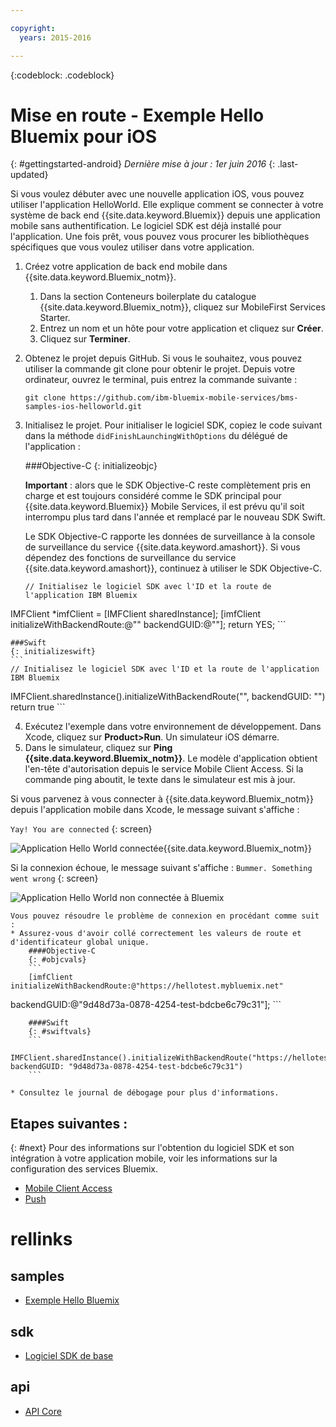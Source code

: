 ```yaml
---

copyright:
  years: 2015-2016

---
```


<!-- Attribute definitions -->
{:codeblock: .codeblock}

# Mise en route - Exemple Hello Bluemix pour iOS
{: #gettingstarted-android}
*Dernière mise à jour : 1er juin 2016*
{: .last-updated}  

Si vous voulez débuter avec une nouvelle application iOS, vous pouvez utiliser l'application HelloWorld. Elle explique comment se connecter à votre système de back end {{site.data.keyword.Bluemix}} depuis une application
mobile sans authentification. Le logiciel SDK est déjà installé pour l'application. Une fois prêt, vous pouvez vous procurer les bibliothèques spécifiques que vous voulez utiliser dans
votre application.

1. Créez votre application de back end mobile dans {{site.data.keyword.Bluemix_notm}}.
    1. Dans la section Conteneurs boilerplate du catalogue {{site.data.keyword.Bluemix_notm}}, cliquez sur MobileFirst Services Starter.
    2. Entrez un nom et un hôte pour votre application et cliquez sur **Créer**.
    3. Cliquez sur **Terminer**.
2. Obtenez le projet depuis GitHub. Si vous le souhaitez, vous pouvez utiliser la commande git clone pour obtenir le projet. Depuis votre ordinateur, ouvrez le
terminal, puis entrez la commande suivante :
    ```
    git clone https://github.com/ibm-bluemix-mobile-services/bms-samples-ios-helloworld.git
    ```

3. Initialisez le projet. Pour initialiser le logiciel SDK, copiez le code suivant dans la méthode `didFinishLaunchingWithOptions` du délégué de l'application :

	###Objective-C
	{: initializeobjc}

	**Important** : alors que le SDK Objective-C reste complètement pris en charge et est toujours considéré comme le SDK principal pour {{site.data.keyword.Bluemix}} Mobile Services,  il est prévu qu'il soit interrompu plus tard dans l'année et remplacé par le nouveau SDK Swift.

	Le SDK Objective-C rapporte les données de surveillance à la console de surveillance du service {{site.data.keyword.amashort}}. Si vous dépendez des fonctions de surveillance du service {{site.data.keyword.amashort}}, continuez à utiliser le SDK Objective-C.

	```
	// Initialisez le logiciel SDK avec l'ID et la route de l'application IBM Bluemix
IMFClient *imfClient = [IMFClient sharedInstance];
[imfClient initializeWithBackendRoute:@"<insert route>" backendGUID:@"<insertGUID>"];
return YES;
	```

	###Swift
	{: initializeswift}
	```
	// Initialisez le logiciel SDK avec l'ID et la route de l'application IBM Bluemix
IMFClient.sharedInstance().initializeWithBackendRoute("<insert route>", backendGUID: "<insertGUID>")
return true
	```

4. Exécutez l'exemple dans votre environnement de développement. Dans Xcode, cliquez sur **Product&gt;Run**. Un simulateur iOS démarre.
5. Dans le simulateur, cliquez sur **Ping {{site.data.keyword.Bluemix_notm}}**. Le modèle d'application obtient l'en-tête
d'autorisation depuis le service Mobile Client Access. Si la commande ping aboutit, le texte
dans le simulateur est mis à jour.

  Si vous parvenez à vous connecter à {{site.data.keyword.Bluemix_notm}} depuis l'application mobile dans Xcode, le message suivant s'affiche :

  `Yay! You are connected`
  {: screen}

  ![Application Hello World
connectée{{site.data.keyword.Bluemix_notm}}](images/yayconnected.jpg "Figure 1. Application Hello World connectée à  Bluemix")

  Si la connexion échoue, le message suivant s'affiche : `Bummer. Something went wrong`
  {: screen}

  ![Application Hello World non connectée à
Bluemix](images/bummer_android.jpg "Figure 2. Application Hello World non connectée à Bluemix")

	Vous pouvez résoudre le problème de connexion en procédant comme suit :
	* Assurez-vous d'avoir collé correctement les valeurs de route et d'identificateur global unique.
		####Objective-C
		{: #objcvals}
		```
		[imfClient initializeWithBackendRoute:@"https://hellotest.mybluemix.net"
  backendGUID:@"9d48d73a-0878-4254-test-bdcbe6c79c31"];
		```

		####Swift
		{: #swiftvals}
		```
		IMFClient.sharedInstance().initializeWithBackendRoute("https://hellotest.mybluemix.net", backendGUID: "9d48d73a-0878-4254-test-bdcbe6c79c31")
		```

	* Consultez le journal de débogage pour plus d'informations.


## Etapes suivantes :
{: #next}
Pour des informations sur l'obtention du logiciel SDK et son intégration à votre application mobile, voir les informations sur la configuration des
services Bluemix.
   * [Mobile Client Access](../../services/mobileaccess/index.html)
   * [Push](../../services/mobilepush/index.html)

# rellinks

## samples
   * [Exemple Hello Bluemix](https://github.com/ibm-bluemix-mobile-services/bms-samples-android-helloworld)

## sdk
   * [Logiciel SDK de base](https://github.com/ibm-bluemix-mobile-services/bms-clientsdk-android-core)

## api
   * [API Core](https://www.{DomainName}/docs/api/content/api/mobilefirst/android/core-api-doc/overview-summary.html)
